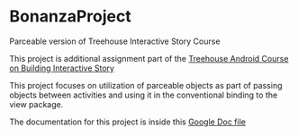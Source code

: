 # BonanzaProject
Parceable version of Treehouse Interactive Story Course

This project is additional assignment part of the [Treehouse Android Course on Building Interactive Story](https://teamtreehouse.com/library/build-an-interactive-story-app-2)

This project focuses on utilization of parceable objects as part of passing objects between activities and using it in the 
conventional binding to the view package.

The documentation for this project is inside this [Google Doc file](https://docs.google.com/document/d/1V8G_W-pVv8DYYDShUE92ubfxqSe9zzWn3KAap7vGc6k/edit?usp=sharing)
